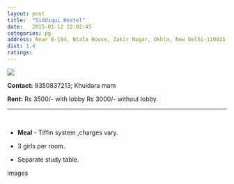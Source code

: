```yaml
---
layout: post
title:  "Siddiqui Hostel"
date:   2015-01-12 22:02:45
categories: pg
address: Near B-104, Btala House, Zakir Nagar, Okhla, New Delhi-110025.
dist: 1.4
ratings:
---
```


<a href="https://www.google.com/maps/dir/28.5610546,77.2790213/'28.56684,77.28794'/@28.563987,77.2791668,16z/data=!4m7!4m6!1m0!1m3!2m2!1d77.28794!2d28.56684!3e2?hl=en">
        <img src="https://maps.googleapis.com/maps/api/staticmap?visible=Jamia+Millia+Islamia&size=640x300&scale=2&maptype=roadmap&markers=%7Ccolor:red%7Clabel:Z%7C28.56684,77.28794&markers=size:mid|color:green%7Clabel:FET%7C28.5606083,77.2790183&markers=size:mid|color:green%7Clabel:FET%7C28.561075,77.280960&path=color:0x0000ff|weight:3|28.561019, 77.279317|28.561019, 77.279853|28.561019, 77.280411|28.561038, 77.281012|28.561038, 77.281484|28.561038, 77.282107|28.561056, 77.282300|28.561056, 77.282707|28.561075, 77.283008|28.561358, 77.283866|28.561584, 77.284231|28.561659, 77.284510|28.561942, 77.285132|28.562112, 77.285604|28.562376, 77.285797|28.562677, 77.286012|28.562998, 77.286269|28.563337, 77.286462|28.563488, 77.286720|28.563733, 77.286913|28.563864, 77.287106|28.564185, 77.287471|28.564486, 77.288072|28.565089, 77.288437|28.565316, 77.288351|28.565485, 77.288050|28.565693, 77.287664|28.565919, 77.287686|28.566039, 77.287412|28.566246, 77.287476|28.566463, 77.287552|28.566670, 77.287659|28.566623, 77.287670|28.566802, 77.287755|28.566812, 77.287713|28.566842, 77.287728|28.566897, 77.287745|28.566831, 77.287981">
</a>

**Contact:** 9350837213; Khuidara mam


**Rent:**  Rs 3500/- with lobby Rs 3000/- without lobby.

<hr><br>

*  **Meal** - Tiffin system ,charges vary.

* 3 girls per room.

* Separate study table.

images
